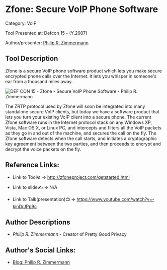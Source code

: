 #  Zfone: Secure VoIP Phone Software

Category: VoIP

Tool Presented at: Defcon 15 - (Y.2007)

Author/presenter: [Philip R. Zimmermann](#)

## Tool Description

Zfone is a  secure VoIP phone software product which lets you make secure encrypted phone calls over the Internet. It lets you whisper in someone's ear from a thousand miles away.

 ![DEF CON 15 - Zfone - Secure VoIP Phone Software  - Philip R. Zimmermann](http://zfoneproject.com/images/Zfone-GUI/Mac-animated-Secure.gif)

The ZRTP protocol used by Zfone will soon be integrated into many standalone secure VoIP clients, but today we have a software product that lets you turn your existing VoIP client into a secure phone. The current Zfone software runs in the Internet protocol stack on any Windows XP, Vista, Mac OS X, or Linux PC, and intercepts and filters all the VoIP packets as they go in and out of the machine, and secures the call on the fly. The Zfone software detects when the call starts, and initiates a cryptographic key agreement between the two parties, and then proceeds to encrypt and decrypt the voice packets on the fly.

## Reference Links:
- Link to Tool⚙️ => http://zfoneproject.com/getstarted.html

- Link to slide✍️ => N/A

- Link to Talk(presentation)📺 => https://www.youtube.com/watch?v=-kinDrJPp9c

## Author Descriptions
- *Philip R. Zimmermann* -  Creator of Pretty Good Privacy

## Author's Social Links:
- [Blog: Philip R. Zimmermann](https://philzimmermann.com/EN/background/index.html)

